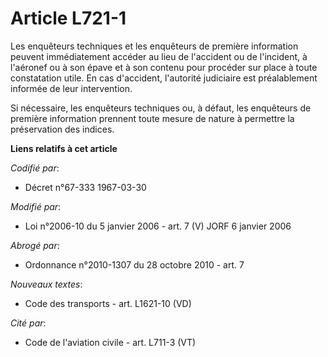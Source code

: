 # Article L721-1

Les enquêteurs techniques et les enquêteurs de première information peuvent immédiatement accéder au lieu de l'accident ou de
l'incident, à l'aéronef ou à son épave et à son contenu pour procéder sur place à toute constatation utile. En cas
d'accident, l'autorité judiciaire est préalablement informée de leur intervention.

Si nécessaire, les enquêteurs techniques ou, à défaut, les enquêteurs de première information prennent toute mesure de nature
à permettre la préservation des indices.

**Liens relatifs à cet article**

_Codifié par_:

  - Décret n°67-333 1967-03-30

_Modifié par_:

  - Loi n°2006-10 du 5 janvier 2006 - art. 7 (V) JORF 6 janvier 2006

_Abrogé par_:

  - Ordonnance n°2010-1307 du 28 octobre 2010 - art. 7

_Nouveaux textes_:

  - Code des transports - art. L1621-10 (VD)

_Cité par_:

  - Code de l'aviation civile - art. L711-3 (VT)

